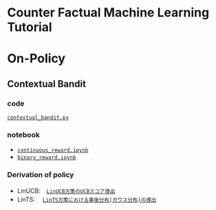 # Counter Factual Machine Learning Tutorial

# On-Policy

## Contextual Bandit
### code
<a href="https://github.com/tatsuki1107/cfml_tutorial/blob/master/on-policy/contextual_bandit/contextual_bandit.py">`contextual_bandit.py`</a>

### notebook
- <a href="https://github.com/tatsuki1107/cfml_tutorial/blob/master/on-policy/contextual_bandit/continuous_reward.ipynb">`continuous_reward.ipynb`</a>
- <a href="https://github.com/tatsuki1107/cfml_tutorial/blob/master/on-policy/contextual_bandit/binary_reward.ipynb">`binary_reward.ipynb`</a>

### Derivation of policy
- LinUCB:　<a href="https://qiita.com/tatsuki1107/items/02d51371f8db9eccfb30">`LinUCB方策のUCBスコア導出`</a>  
- LinTS: 　<a href="https://qiita.com/tatsuki1107/items/f720a01c4c851345ee32">`LinTS方策における事後分布(ガウス分布)の導出`</a>
